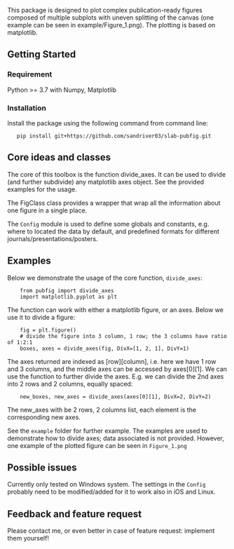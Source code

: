This package is designed to plot complex publication-ready figures composed of multiple subplots with uneven splitting of the canvas (one example can be seen in example/Figure_1.png). The plotting is based on matplotlib.

## Getting Started

### Requirement
Python >= 3.7 with Numpy, Matplotlib

### Installation
Install the package using the following command from command line:
```
   pip install git+https://github.com/sandriver03/slab-pubfig.git
```


## Core ideas and classes

The core of this toolbox is the function divide_axes. It can be used to divide (and further subdivide) any matplotlib axes object. See the provided examples for the usage.

The FigClass class provides a wrapper that wrap all the information about one figure in a single place.

The `Config` module is used to define some globals and constants, e.g. where to located the data by default, and predefined formats for different journals/presentations/posters.


## Examples

Below we demonstrate the usage of the core function, `divide_axes`:
```
    from pubfig import divide_axes
    import matplotlib.pyplot as plt
```
The function can work with either a matplotlib figure, or an axes. Below we use it to divide a figure:
```
    fig = plt.figure()
    # divide the figure into 3 column, 1 row; the 3 columns have ratio of 1:2:1
    boxes, axes = divide_axes(fig, DivX=[1, 2, 1], DivY=1)
```
The axes returned are indexed as [row][column], i.e. here we have 1 row and 3 columns, and the middle axes can be accessed by axes[0][1].
We can use the function to further divide the axes. E.g. we can divide the 2nd axes into 2 rows and 2 columns, equally spaced:
```
    new_boxes, new_axes = divide_axes(axes[0][1], DivX=2, DivY=2)
```
The new_axes with be 2 rows, 2 columns list, each element is the corresponding new axes.

See the `example` folder for further example. The examples are used to demonstrate how to divide axes; data associated is not provided. However, one example of the plotted figure can be seen in `Figure_1.png`


## Possible issues

Currently only tested on Windows system. The settings in the `Config` probably need to be modified/added for it to work also in iOS and Linux.


## Feedback and feature request

Please contact me, or even better in case of feature request: implement them yourself!
